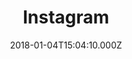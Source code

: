 ---
templateKey: 'gallery-post'
title: ' Instagram'
sectionId: 'instagram'
date: 2018-01-04T15:04:10.000Z

---